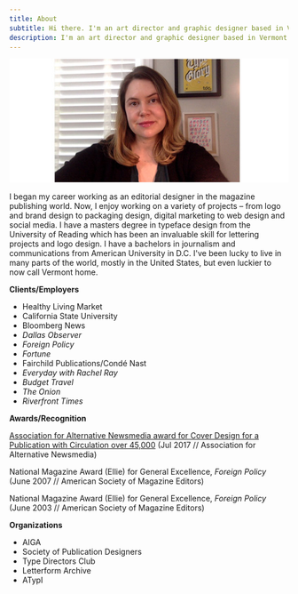 ```yaml
---
title: About
subtitle: Hi there. I'm an art director and graphic designer based in Vermont.
description: I'm an art director and graphic designer based in Vermont.
---
```


![](/images/blogimages/About/schumacherheadshot.jpg)

I began my career working as an editorial designer in the magazine publishing world. Now, I enjoy working on a variety of projects – from logo and brand design to packaging design, digital marketing to web design and social media. I have a masters degree in typeface design from the University of Reading which has been an invaluable skill for lettering projects and logo design. I have a bachelors in journalism and communications from American University in D.C. I've been lucky to live in many parts of the world, mostly in the United States, but even luckier to now call Vermont home.

__Clients/Employers__
+ Healthy Living Market
+ California State University 
+ Bloomberg News
+ *Dallas Observer*
+ *Foreign Policy*
+ *Fortune*
+ Fairchild Publications/Condé Nast
+ *Everyday with Rachel Ray*
+ *Budget Travel*
+ *The Onion*
+ *Riverfront Times*

__Awards/Recognition__

[Association for Alternative Newsmedia award for Cover Design for a Publication with Circulation over 45,000](http://aan.org/aan/2017-aan-awards-winners-announced/) (Jul 2017 // Association for Alternative Newsmedia)

National Magazine Award (Ellie) for General Excellence, *Foreign Policy*
(June 2007 // American Society of Magazine Editors)

National Magazine Award (Ellie) for General Excellence, *Foreign Policy*
(June 2003 // American Society of Magazine Editors)

__Organizations__

+ AIGA
+ Society of Publication Designers
+ Type Directors Club
+ Letterform Archive
+ ATypI
